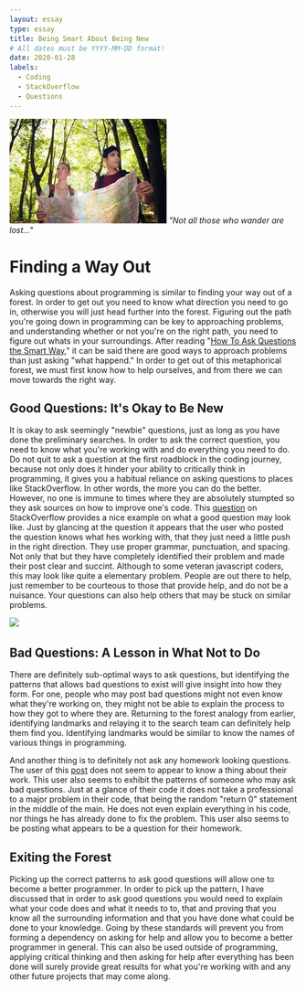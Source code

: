 ```yaml
---
layout: essay
type: essay
title: Being Smart About Being New
# All dates must be YYYY-MM-DD format!
date: 2020-01-28
labels:
  - Coding
  - StackOverflow
  - Questions
---
```


<img class="ui tiny right spaced image" src="../images/forestlost.jpg"> *"Not all those who wander are lost..."*

# Finding a Way Out
Asking questions about programming is similar to finding your way out of a forest. In order to get out you need to know what direction you need to go in, otherwise you will just
head further into the forest. Figuring out the path you're going down in programming can be key to approaching problems, and understanding whether or not you're on the right path,
you need to figure out whats in your surroundings. After reading "[How To Ask Questions the Smart Way](http://www.catb.org/esr/faqs/smart-questions.html)," it can be said there are
good ways to approach problems than just asking "what happend." In order to get out of this metaphorical forest, we must first know how to help ourselves, and from there we can
move towards the right way.

## Good Questions: It's Okay to Be New
It is okay to ask seemingly "newbie" questions, just as long as you have done the preliminary searches. In order to ask the correct question, you need to know what you're working
with and do everything you need to do. Do not quit to ask a question at the first roadblock in the coding journey, because not only does it hinder your ability to critically think
in programming, it gives you a habitual reliance on asking questions to places like StackOverflow. In other words, the more you can do the better. However, no one is immune to times
where they are absolutely stumpted so they ask sources on how to improve one's code. This [question](https://stackoverflow.com/questions/1168807/how-can-i-add-a-key-value-pair-to-a-javascript-object) on StackOverflow provides a nice example on what a good question may look like. Just by glancing at the question it appears that the user who posted the question
knows what hes working with, that they just need a little push in the right direction. They use proper grammar, punctuation, and spacing. Not only that but they have completely
identified their problem and made their post clear and succint. Although to some veteran javascript coders, this may look like quite a elementary problem. People are out there to help, just remember to be courteous to those that provide help, and do not be a nuisance. Your questions can also help others that may be stuck on similar problems. 

<img class="ui tiny left spaced image" src="../images/javascriptgood.jpg">

## Bad Questions: A Lesson in What Not to Do
There are definitely sub-optimal ways to ask questions, but identifying the patterns that allows bad questions to exist will give insight into how they form. For one, people who
may post bad questions might not even know what they're working on, they might not be able to explain the process to how they got to where they are. Returning to the forest analogy 
from earlier, identifying landmarks and relaying it to the search team can definitely help them find you. Identifying landmarks would be similar to know the names of various things
in programming.

And another thing is to definitely not ask any homework looking questions. The user of this [post](https://stackoverflow.com/questions/65943921/program-wont-print-out-amount-of-characters-that-are-in-a-file) does not seem to appear to know a thing about their work. This user also seems to exhibit the patterns of someone who may ask bad questions. Just at
a glance of their code it does not take a professional  to a major problem in their code, that being the random "return 0" statement in the middle of the main. He does not even
explain everything in his code, nor things he has already done to fix the problem. This user also seems to be posting what appears to be a question for their homework.

## Exiting the Forest
Picking up the correct patterns to ask good questions will allow one to become a better programmer. In order to pick up the pattern, I have discussed that in order to ask good
questions you would need to explain what your code does and what it needs to to, that and proving that you know all the surrounding information and that you have done what could
be done to your knowledge. Going by these standards will prevent you from forming a dependency on asking for help and allow you to become a better programmer in general. This can
also be used outside of programming, applying critical thinking and then asking for help after everything has been done will surely provide great results for what you're working with
and any other future projects that may come along.
